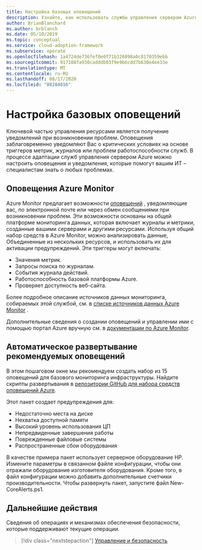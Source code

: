 ```yaml
---
title: Настройка базовых оповещений
description: Узнайте, как использовать службы управления сервером Azure для настройки оповещений и уведомлений, которые помогают ИТ – специалистам в осведомлении о любых проблемах.
author: BrianBlanchard
ms.author: brblanch
ms.date: 05/10/2019
ms.topic: conceptual
ms.service: cloud-adoption-framework
ms.subservice: operate
ms.openlocfilehash: 1a4724de736fef0e0f71b326898a0c8170359ebb
ms.sourcegitcommit: 917188fa930cadddb03f9e9bbcdd7b630e4ee33e
ms.translationtype: MT
ms.contentlocale: ru-RU
ms.lasthandoff: 08/17/2020
ms.locfileid: "88284016"
---
```

# <a name="set-up-basic-alerts"></a>Настройка базовых оповещений

Ключевой частью управления ресурсами является получение уведомлений при возникновении проблем. Оповещения заблаговременно уведомляют Вас о критических условиях на основе триггеров метрик, журналов или проблем работоспособности служб. В процессе адаптации служб управления сервером Azure можно настроить оповещения и уведомления, которые помогут вашим ИТ – специалистам знать о любых проблемах.

## <a name="azure-monitor-alerts"></a>Оповещения Azure Monitor

Azure Monitor предлагает возможности [оповещений](/azure/azure-monitor/platform/alerts-overview) , уведомляющие вас, по электронной почте или через обмен сообщениями при возникновении проблем. Эти возможности основаны на общей платформе мониторинга данных, которая включает журналы и метрики, созданные вашими серверами и другими ресурсами. Используя общий набор средств в Azure Monitor, можно анализировать данные, Объединенные из нескольких ресурсов, и использовать их для активации предупреждений. Эти триггеры могут включать:

- Значения метрик.
- Запросы поиска по журналам.
- События журнала действий.
- Работоспособность базовой платформы Azure.
- Проверяет доступность веб-сайта.

Более подробное описание источников данных мониторинга, собираемых этой службой, см. в [списке источников данных Azure Monitor](/azure/azure-monitor/platform/data-sources) .

Дополнительные сведения о создании оповещений и управлении ими с помощью портал Azure вручную см. в [документации по Azure Monitor](/azure/azure-monitor/platform/alerts-metric).

## <a name="automated-deployment-of-recommended-alerts"></a>Автоматическое развертывание рекомендуемых оповещений

В этом пошаговом окне мы рекомендуем создать набор из 15 оповещений для базового мониторинга инфраструктуры. Найдите скрипты развертывания в [репозитории GitHub для набора средств оповещений Azure](https://github.com/Microsoft/manageability-toolkits).

Этот пакет создает предупреждения для:

- Недостаточно места на диске
- Нехватка доступной памяти
- Высокий уровень использования ЦП
- Непредвиденные завершения работы
- Поврежденные файловые системы
- Распространенные сбои оборудования

В качестве примера пакет использует серверное оборудование HP. Измените параметры в связанном файле конфигурации, чтобы они отражали оборудование изготовителя оборудования. Кроме того, в файл конфигурации можно добавить дополнительные счетчики производительности. Чтобы развернуть пакет, запустите файл New-CoreAlerts.ps1.

## <a name="next-steps"></a>Дальнейшие действия

Сведения об операциях и механизмах обеспечения безопасности, которые поддерживают текущие операции.

> [!div class="nextstepaction"]
> [Управление и безопасность](./ongoing-management-overview.md)